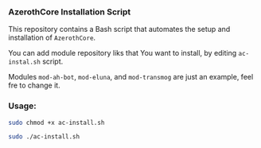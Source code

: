 ### AzerothCore Installation Script

This repository contains a Bash script that automates the setup and installation of `AzerothCore`.

You can add module repository liks that You want to install, by editing `ac-instal.sh` script. 

Modules `mod-ah-bot`, `mod-eluna`, and `mod-transmog` are just an example, feel fre to change it.

### Usage:
```bash
sudo chmod +x ac-install.sh
```
```bash
sudo ./ac-install.sh 
```









